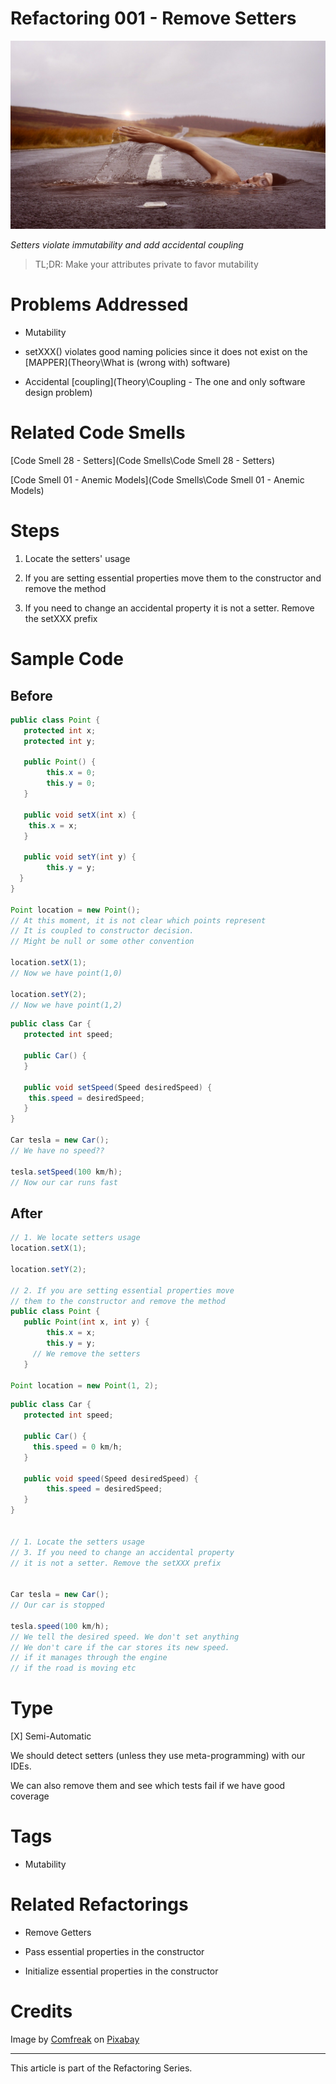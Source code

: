 # Refactoring 001 - Remove Setters

![Refactoring 001 - Remove Setters](swimmer-ga4730115f_1920.jpg)

*Setters violate immutability and add accidental coupling*

> TL;DR: Make your attributes private to favor mutability 

# Problems Addressed

- Mutability

- setXXX() violates good naming policies since it does not exist on the [MAPPER](Theory\What is (wrong with) software)

- Accidental [coupling](Theory\Coupling - The one and only software design problem)

# Related Code Smells

[Code Smell 28 - Setters](Code Smells\Code Smell 28 - Setters)

[Code Smell 01 - Anemic Models](Code Smells\Code Smell 01 - Anemic Models)

# Steps

1. Locate the setters' usage

2. If you are setting essential properties move them to the constructor and remove the method

3. If you need to change an accidental property it is not a setter. Remove the setXXX prefix

# Sample Code

## Before
 
[Gist Url]: # (https://gist.github.com/mcsee/b34136c13dddf4cd751579c2b51d91a3)
```java
public class Point {
   protected int x;
   protected int y;
  
   public Point() {
        this.x = 0;
        this.y = 0;        
   }
    
   public void setX(int x) {
	this.x = x;
   }
  
   public void setY(int y) {
        this.y = y;
  } 
}

Point location = new Point();
// At this moment, it is not clear which points represent
// It is coupled to constructor decision.
// Might be null or some other convention

location.setX(1);
// Now we have point(1,0)

location.setY(2);
// Now we have point(1,2)

```

[Gist Url]: # (https://gist.github.com/mcsee/d8a4183ef00f5636c2d821f96a9cefd0)
```java
public class Car {
   protected int speed;
  
   public Car() {     
   }
    
   public void setSpeed(Speed desiredSpeed) {
	this.speed = desiredSpeed;
   }   
}

Car tesla = new Car();
// We have no speed??

tesla.setSpeed(100 km/h);
// Now our car runs fast
```

## After

[Gist Url]: # (https://gist.github.com/mcsee/9998a9ed50514d162333c7d05ca34415)
```java
// 1. We locate setters usage
location.setX(1);

location.setY(2);

// 2. If you are setting essential properties move
// them to the constructor and remove the method
public class Point {
   public Point(int x, int y) {
        this.x = x;
        this.y = y;        
     // We remove the setters
   }

Point location = new Point(1, 2);
```

[Gist Url]: # (https://gist.github.com/mcsee/28a11e50d2880767238e6198ccaa93f5)
```java
public class Car {
   protected int speed;
  
   public Car() {    
     this.speed = 0 km/h;
   }
    
   public void speed(Speed desiredSpeed) {
	    this.speed = desiredSpeed;
   }   
}


// 1. Locate the setters usage
// 3. If you need to change an accidental property
// it is not a setter. Remove the setXXX prefix


Car tesla = new Car();
// Our car is stopped

tesla.speed(100 km/h);
// We tell the desired speed. We don't set anything
// We don't care if the car stores its new speed.
// if it manages through the engine
// if the road is moving etc
```

# Type

[X] Semi-Automatic

We should detect setters (unless they use meta-programming) with our IDEs.

We can also remove them and see which tests fail if we have good coverage

# Tags

- Mutability

# Related Refactorings

- Remove Getters

- Pass essential properties in the constructor

- Initialize essential properties in the constructor

# Credits

Image by [Comfreak](https://pixabay.com/users/comfreak-51581/) on [Pixabay](https://pixabay.com/)

* * *

This article is part of the Refactoring Series.